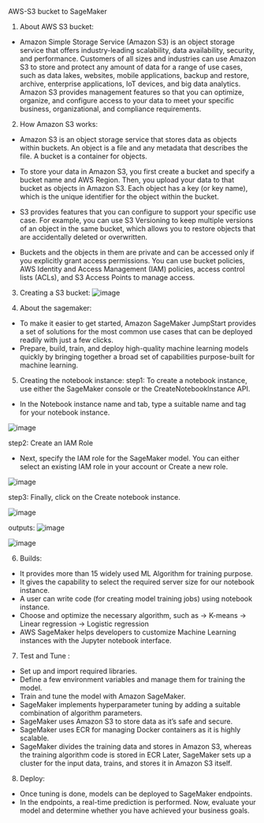 AWS-S3 bucket to SageMaker

1. About AWS S3 bucket:
* Amazon Simple Storage Service (Amazon S3) is an object storage service that offers industry-leading scalability, data availability, security, and performance. Customers of all sizes and industries can use Amazon S3 to store and protect any amount of data for a range of use cases, such as data lakes, websites, mobile applications, backup and restore, archive, enterprise applications, IoT devices, and big data analytics. Amazon S3 provides management features so that you can optimize, organize, and configure access to your data to meet your specific business, organizational, and compliance requirements.

2. How Amazon S3 works:
* Amazon S3 is an object storage service that stores data as objects within buckets. An object is a file and any metadata that describes the file. A bucket is a container for objects.

* To store your data in Amazon S3, you first create a bucket and specify a bucket name and AWS Region. Then, you upload your data to that bucket as objects in Amazon S3. Each object has a key (or key name), which is the unique identifier for the object within the bucket.

* S3 provides features that you can configure to support your specific use case. For example, you can use S3 Versioning to keep multiple versions of an object in the same bucket, which allows you to restore objects that are accidentally deleted or overwritten.

* Buckets and the objects in them are private and can be accessed only if you explicitly grant access permissions. You can use bucket policies, AWS Identity and Access Management (IAM) policies, access control lists (ACLs), and S3 Access Points to manage access.

3. Creating a S3 bucket:
![image](https://user-images.githubusercontent.com/111189874/189471922-facd56f7-c7c8-43c3-b639-34973754f860.png)

4. About the sagemaker:
* To make it easier to get started, Amazon SageMaker JumpStart provides a set of solutions for the most common use cases that can be deployed readily with just a few clicks.
* Prepare, build, train, and deploy high-quality machine learning models quickly by bringing together a broad set of capabilities purpose-built for machine learning.


5. Creating the notebook instance:
 step1: To create a notebook instance, use either the SageMaker console or the CreateNotebookInstance API.
 * In the Notebook instance name and tab, type a suitable name and tag for your notebook instance.
 
 ![image](https://user-images.githubusercontent.com/111189874/189472366-f63e65bf-d8c0-48a7-ab72-9c56f839b1a8.png)

step2: Create an IAM Role
* Next, specify the IAM role for the SageMaker model. You can either select an existing IAM role in your account or Create a new role.

![image](https://user-images.githubusercontent.com/111189874/189472396-d0c51ee3-c015-4eb7-a385-618a3f94ecc4.png)

step3: Finally, click on the Create notebook instance.

![image](https://user-images.githubusercontent.com/111189874/189472427-2073be60-2021-4835-9c69-dc74cc89fbd1.png)


outputs:
![image](https://user-images.githubusercontent.com/111189874/189472460-d39e7137-6486-4800-9f82-afbfd5fbdc97.png)





![image](https://user-images.githubusercontent.com/111189874/189472112-7f06eb0b-5e1b-447f-a111-32fed8073bed.png)



6. Builds:
* It provides more than 15 widely used ML Algorithm for training purpose.
* It gives the capability to select the required server size for our notebook instance.
* A user can write code (for creating model training jobs) using notebook instance.
* Choose and optimize the necessary algorithm, such as
-> K-means
-> Linear regression
-> Logistic regression
* AWS SageMaker helps developers to customize Machine Learning instances with the Jupyter notebook interface.

7. Test and Tune :
* Set up and import required libraries.
* Define a few environment variables and manage them for training the model.
* Train and tune the model with Amazon SageMaker.
* SageMaker implements hyperparameter tuning by adding a suitable combination of algorithm parameters.
* SageMaker uses Amazon S3 to store data as it’s safe and secure.
* SageMaker uses ECR for managing Docker containers as it is highly scalable.
* SageMaker divides the training data and stores in Amazon S3, whereas the training algorithm code is stored in ECR
 Later, SageMaker sets up a cluster for the input data, trains, and stores it in Amazon S3 itself.
 
 8. Deploy:
* Once tuning is done, models can be deployed to SageMaker endpoints.
* In the endpoints, a real-time prediction is performed.
 Now, evaluate your model and determine whether you have achieved your business goals.
 
 




















